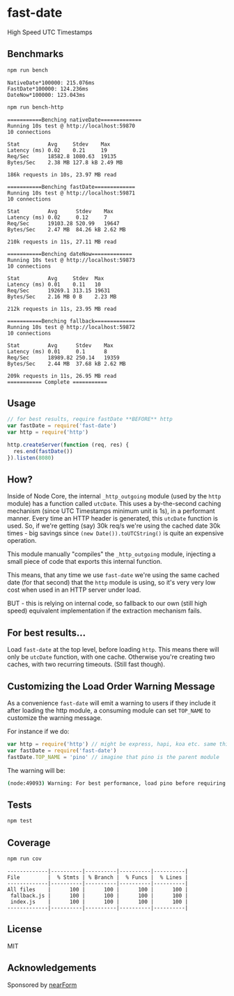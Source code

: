 # fast-date

High Speed UTC Timestamps 

## Benchmarks

```sh
npm run bench
```

```
NativeDate*100000: 215.076ms
FastDate*100000: 124.236ms
DateNow*100000: 123.043ms
```

```sh
npm run bench-http
```

```
===========Benching nativeDate=============
Running 10s test @ http://localhost:59870
10 connections

Stat         Avg     Stdev    Max
Latency (ms) 0.02    0.21     19
Req/Sec      18582.8 1080.63  19135
Bytes/Sec    2.38 MB 127.8 kB 2.49 MB

186k requests in 10s, 23.97 MB read

===========Benching fastDate=============
Running 10s test @ http://localhost:59871
10 connections

Stat         Avg      Stdev    Max
Latency (ms) 0.02     0.12     7
Req/Sec      19103.28 520.99   19647
Bytes/Sec    2.47 MB  84.26 kB 2.62 MB

210k requests in 11s, 27.11 MB read

===========Benching dateNow=============
Running 10s test @ http://localhost:59873
10 connections

Stat         Avg     Stdev  Max
Latency (ms) 0.01    0.11   10
Req/Sec      19269.1 313.15 19631
Bytes/Sec    2.16 MB 0 B    2.23 MB

212k requests in 11s, 23.95 MB read

===========Benching fallback=============
Running 10s test @ http://localhost:59872
10 connections

Stat         Avg      Stdev    Max
Latency (ms) 0.01     0.1      8
Req/Sec      18989.82 250.14   19359
Bytes/Sec    2.44 MB  37.68 kB 2.62 MB

209k requests in 11s, 26.95 MB read
=========== Complete ===========
```

## Usage

```js
// for best results, require fastDate **BEFORE** http
var fastDate = require('fast-date')
var http = require('http')

http.createServer(function (req, res) {
  res.end(fastDate())
}).listen(8080)
```

## How?

Inside of Node Core, the internal `_http_outgoing` module
(used by the `http` module) has a function called `utcDate`. 
This uses a by-the-second caching mechanism (since UTC Timestamps
minimum unit is 1s), in a performant manner. Every time an HTTP 
header is generated, this `utcDate` function is used. So, if
we're getting (say) 30k req/s we're using the cached date 30k
times - big savings since `(new Date()).toUTCString()` is quite
an expensive operation.

This module manually "compiles" the `_http_outgoing` module,
injecting a small piece of code that exports this internal function.

This means, that any time we use `fast-date` we're using the same
cached date (for that second) that the `http` module is using, so 
it's very very low cost when used in an HTTP server under load.

BUT - this is relying on internal code, so fallback to our own 
(still high speed) equivalent implementation if the extraction
mechanism fails.    

## For best results...

Load `fast-date` at the top level, before loading `http`.
This means there will only be `utcDate` function, with one cache.
Otherwise you're creating two caches, with two recurring timeouts.
(Still fast though).

## Customizing the Load Order Warning Message

As a convenience `fast-date` will emit a warning to users if they
include it after loading the http module, a consuming module can 
set `TOP_NAME` to customize the warning message.

For instance if we do:

```js
var http = require('http') // might be express, hapi, koa etc. same thing
var fastDate = require('fast-date')
fastDate.TOP_NAME = 'pino' // imagine that pino is the parent module
```

The warning will be:

```sh
(node:49093) Warning: For best performance, load pino before requiring http(s)
```

## Tests

```sh
npm test
```

## Coverage

```sh
npm run cov 
```

```
-------------|----------|----------|----------|----------|
File         |  % Stmts | % Branch |  % Funcs |  % Lines |
-------------|----------|----------|----------|----------|
All files    |      100 |      100 |      100 |      100 |
 fallback.js |      100 |      100 |      100 |      100 |
 index.js    |      100 |      100 |      100 |      100 |
-------------|----------|----------|----------|----------|
```

## License

MIT

## Acknowledgements

Sponsored by [nearForm](http://nearform.com)